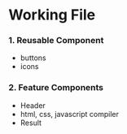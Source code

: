 # Working File

### 1. Reusable Component

* buttons
* icons
  
### 2. Feature Components

* Header
* html, css, javascript compiler
* Result 

